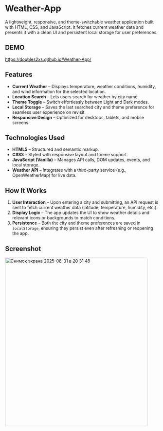 #  Weather-App

A lightweight, responsive, and theme-switchable weather application built with HTML, CSS, and JavaScript. It fetches current weather data and presents it with a clean UI and persistent local storage for user preferences.

## DEMO
https://doubles2xs.github.io/Weather-App/

##  Features

-  **Current Weather** – Displays temperature, weather conditions, humidity, and wind information for the selected location.
-  **Location Search** – Lets users search for weather by city name.
-  **Theme Toggle** – Switch effortlessly between Light and Dark modes.
-  **Local Storage** – Saves the last searched city and theme preference for seamless user experience on revisit.
-  **Responsive Design** – Optimized for desktops, tablets, and mobile screens.

##  Technologies Used

- **HTML5** – Structured and semantic markup.
- **CSS3** – Styled with responsive layout and theme support.
- **JavaScript (Vanilla)** – Manages API calls, DOM updates, events, and local storage.
- **Weather API** – Integrates with a third-party service (e.g., OpenWeatherMap) for live data.


##  How It Works

1. **User Interaction** – Upon entering a city and submitting, an API request is sent to fetch current weather data (latitude, temperature, humidity, etc.).
2. **Display Logic** – The app updates the UI to show weather details and relevant icons or backgrounds to match conditions.
3. **Persistence** – Both the city and theme preferences are saved in `localStorage`, ensuring they persist even after refreshing or reopening the app.


##  Screenshot

<img width="468" height="554" alt="Снимок экрана 2025-08-31 в 20 31 48" src="https://github.com/user-attachments/assets/2af3a018-10dc-4755-be3f-3c36f8649505" />


